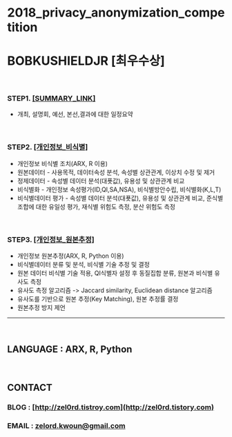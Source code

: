 **2018_privacy_anonymization_competition**
==========
**BOBKUSHIELDJR [최우수상]**
==========

<br>
  
### STEP1. [[SUMMARY_LINK]](https://github.com/zel0rd/2018_privacy_anonymization_competition/blob/master/Summary.md)
- 개최, 설명회, 예선, 본선,결과에 대한 일정요약
  
<br>

### STEP2. [[개인정보_비식별]](https://github.com/zel0rd/2018_privacy_anonymization_competition/tree/master/1.예선)
- 개인정보 비식별 조치(ARX, R 이용)  
- 원본데이터 - 사용목적, 데이터속성 분석, 속성별 상관관계, 이상치 수정 및 제거  
- 정제데이터 - 속성별 데이터 분석(대푯값), 유용성 및 상관관계 비교  
- 비식별화 - 개인정보 속성평가(ID,QI,SA,NSA), 비식별방안수립, 비식별화(K,L,T)
- 비식별데이터 평가 - 속성별 데이터 분석(대푯값), 유용성 및 상관관계 비교, 준식별 조합에 대한 유일성 평가, 재식별 위험도 측정, 분산 위험도 측정 
  
<br>

### STEP3. [[개인정보_원본추정]](https://github.com/zel0rd/2018_privacy_anonymization_competition/tree/master/2.본선)
- 개인정보 원본추정(ARX, R, Python 이용)  
- 비식별데이터 분류 및 분석, 비식별 기술 추정 및 결정
- 원본 데이터 비식별 기술 적용, QI식별자 설정 후 동질집합 분류, 원본과 비식별 유사도 측정
- 유사도 측정 알고리즘 -> Jaccard similarity, Euclidean distance 알고리즘
- 유사도를 기반으로 원본 추정(Key Matching), 원본 추정률 결정
- 원본추정 방지 제언

----

<br>

## LANGUAGE : ARX, R, Python

<br>

## CONTACT
### BLOG : [http://zel0rd.tistroy.com](http://zel0rd.tistory.com)
### EMAIL : zelord.kwoun@gmail.com
